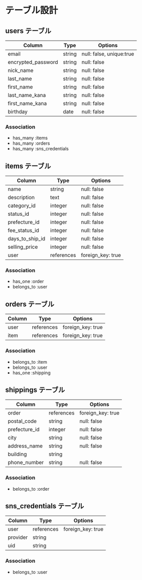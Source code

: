 # テーブル設計

## users テーブル

| Column            | Type   | Options     |
| ----------------- | ------ | ----------- |
| email             | string | null: false, unique:true |
| encrypted_password| string | null: false |
| nick_name         | string | null: false |
| last_name         | string | null: false |
| first_name        | string | null: false |
| last_name_kana    | string | null: false |
| first_name_kana   | string | null: false |
| birthday          | date   | null: false |

### Association

- has_many :items
- has_many :orders
- has_many :sns_credentials

## items テーブル

| Column         | Type      | Options     |
| -------------- | --------- | ----------- |
| name           | string    | null: false |
| description    | text      | null: false |
| category_id    | integer   | null: false |
| status_id      | integer   | null: false |
| prefecture_id  | integer   | null: false |
| fee_status_id  | integer   | null: false |
| days_to_ship_id| integer   | null: false |
| selling_price  | integer   | null: false |
| user           | references| foreign_key: true|

### Association

- has_one :order
- belongs_to :user

## orders テーブル

| Column      | Type      | Options          |
| ----------- | --------- | ---------------- |
| user        | references| foreign_key: true|
| item        | references| foreign_key: true|

### Association

- belongs_to :item
- belongs_to :user
- has_one :shipping

## shippings テーブル

| Column        | Type      | Options     |
| ------------- | --------- | ----------- |
| order         | references| foreign_key: true|
| postal_code   | string    | null: false |
| prefecture_id | integer   | null: false |
| city          | string    | null: false |
| address_name  | string    | null: false |
| building      | string    |             |
| phone_number  | string    | null: false |

### Association

- belongs_to :order

<!-- SNSアカウント利用機能の追加実装 -->
## sns_credentials テーブル

| Column      | Type      | Options          |
| ----------- | --------- | ---------------- |
| user        | references| foreign_key: true|
| provider    | string    |                  |
| uid         | string    |                  |

### Association

- belongs_to :user